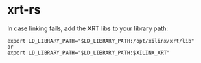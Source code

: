 # xrt-rs
In case linking fails, add the XRT libs to your library path:
```
export LD_LIBRARY_PATH="$LD_LIBRARY_PATH:/opt/xilinx/xrt/lib"
or
export LD_LIBRARY_PATH="$LD_LIBRARY_PATH:$XILINX_XRT"
```